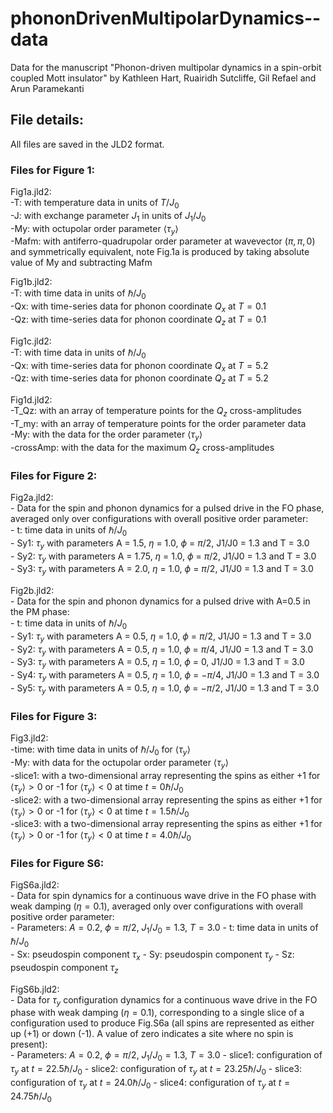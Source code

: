 # phononDrivenMultipolarDynamics--data
Data for the manuscript "Phonon-driven multipolar dynamics in a spin-orbit coupled Mott insulator"
by Kathleen Hart, Ruairidh Sutcliffe, Gil Refael and Arun Paramekanti

## File details:
All files are saved in the JLD2 format.

### Files for Figure 1:
Fig1a.jld2:<br />
    -T: with temperature data in units of $T/J_0$ <br />
    -J: with exchange parameter $J_1$ in units of $J_1/J_0$ <br />
    -My: with octupolar order parameter $\langle \tau_y \rangle$ <br />
    -Mafm: with antiferro-quadrupolar order parameter at wavevector $(\pi,\pi,0)$ and symmetrically equivalent, note Fig.1a is produced by taking absolute value of My and subtracting Mafm <br />

Fig1b.jld2:<br />
    -T: with time data in units of $\hbar/J_0$<br />
    -Qx: with time-series data for phonon coordinate $Q_x$ at $T=0.1$ <br />
    -Qz: with time-series data for phonon coordinate $Q_z$ at $T=0.1$ <br />

Fig1c.jld2:<br />
    -T: with time data in units of $\hbar/J_0$<br />
    -Qx: with time-series data for phonon coordinate $Q_x$ at $T=5.2$ <br />
    -Qz: with time-series data for phonon coordinate $Q_z$ at $T=5.2$ <br />

Fig1d.jld2:<br />
    -T_Qz: with an array of temperature points for the $Q_z$ cross-amplitudes <br />
    -T_my: with an array of temperature points for the order parameter data <br />
    -My: with the data for the order parameter $\langle \tau_y\rangle$ <br />
    -crossAmp: with the data for the maximum $Q_z$ cross-amplitudes <br />

### Files for Figure 2:
Fig2a.jld2:<br />
    - Data for the spin and phonon dynamics for a pulsed drive in the FO phase, averaged only over configurations with overall positive order parameter:<br />
    - t: time data in units of $\hbar/J_0$<br />
    - Sy1: $\tau_y$ with parameters A = 1.5, $\eta$ = 1.0, $\phi$ = $\pi/2$, J1/J0 = 1.3 and T = 3.0<br />
    - Sy2: $\tau_y$ with parameters A = 1.75, $\eta$ = 1.0, $\phi$ = $\pi/2$, J1/J0 = 1.3 and T = 3.0<br />
    - Sy3: $\tau_y$ with parameters A = 2.0, $\eta$ = 1.0, $\phi$ = $\pi/2$, J1/J0 = 1.3 and T = 3.0<br />

Fig2b.jld2:<br />
    - Data for the spin and phonon dynamics for a pulsed drive with A=0.5 in the PM phase:<br />
    - t: time data in units of $\hbar/J_0$<br />
    - Sy1: $\tau_y$ with parameters A = 0.5, $\eta$ = 1.0, $\phi$ = $\pi/2$, J1/J0 = 1.3 and T = 3.0<br />
    - Sy2: $\tau_y$ with parameters A = 0.5, $\eta$ = 1.0, $\phi$ = $\pi/4$, J1/J0 = 1.3 and T = 3.0<br />
    - Sy3: $\tau_y$ with parameters A = 0.5, $\eta$ = 1.0, $\phi$ = 0, J1/J0 = 1.3 and T = 3.0<br />
    - Sy4: $\tau_y$ with parameters A = 0.5, $\eta$ = 1.0, $\phi$ = $-\pi/4$, J1/J0 = 1.3 and T = 3.0<br />
    - Sy5: $\tau_y$ with parameters A = 0.5, $\eta$ = 1.0, $\phi$ = $-\pi/2$, J1/J0 = 1.3 and T = 3.0<br />

### Files for Figure 3:
Fig3.jld2:<br />
    -time: with time data in units of $\hbar/J_0$ for $\langle \tau_y\rangle$<br />
    -My: with data for the octupolar order parameter $\langle \tau_y\rangle$<br />
    -slice1: with a two-dimensional array representing the spins as either +1 for $\langle \tau_y\rangle>0$ or -1 for $\langle \tau_y\rangle<0$ at time $t=0 \hbar/J_0$<br />
    -slice2: with a two-dimensional array representing the spins as either +1 for $\langle \tau_y\rangle>0$ or -1 for $\langle \tau_y\rangle<0$ at time $t=1.5 \hbar/J_0$<br />
    -slice3: with a two-dimensional array representing the spins as either +1 for $\langle \tau_y\rangle>0$ or -1 for $\langle \tau_y\rangle<0$ at time $t=4.0 \hbar/J_0$<br />

### Files for Figure S6:
FigS6a.jld2:<br />
    - Data for spin dynamics for a continuous wave drive in the FO phase with weak damping ($\eta = 0.1$), averaged only over configurations with overall positive order parameter:<br />
    - Parameters: $A=0.2$, $\phi = \pi/2$, $J_1/J_0 = 1.3$, $T = 3.0$
    - t: time data in units of $\hbar/J_0$<br />
    - Sx: pseudospin component $\tau_x$
    - Sy: pseudospin component $\tau_y$
    - Sz: pseudospin component $\tau_z$

FigS6b.jld2:<br />
    - Data for $\tau_y$ configuration dynamics for a continuous wave drive in the FO phase with weak damping ($\eta = 0.1$), corresponding to a single slice of a configuration used to produce Fig.S6a (all spins are represented as either up (+1) or down (-1). A value of zero indicates a site where no spin is present):<br />
    - Parameters: $A=0.2$, $\phi = \pi/2$, $J_1/J_0 = 1.3$, $T = 3.0$
    - slice1: configuration of $\tau_y$ at $t = 22.5\hbar/J_0$
    - slice2: configuration of $\tau_y$ at $t = 23.25\hbar/J_0$
    - slice3: configuration of $\tau_y$ at $t = 24.0\hbar/J_0$
    - slice4: configuration of $\tau_y$ at $t = 24.75\hbar/J_0$



